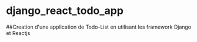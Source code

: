 # django_react_todo_app
##Creation d'une application de Todo-List en utilisant les framework Django et Reactjs
